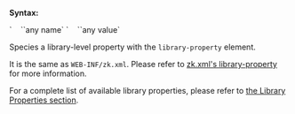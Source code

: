 **Syntax:**

<library-property>  
`    `<name>`any name`</name>  
`    `<value>`any value`</value>  
</library-property>

Species a library-level property with the `library-property` element.

It is the same as `WEB-INF/zk.xml`. Please refer to [zk.xml's
library-property]({{site.baseUrl}}/zk_config_ref/The_library-property_Element)
for more information.

For a complete list of available library properties, please refer to
[the Library Properties
section]({{site.baseUrl}}/zk_config_ref/The_Library_Properties).


